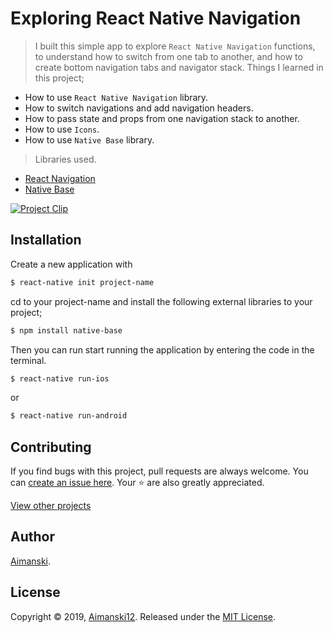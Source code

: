 # Exploring React Native Navigation

> I built this simple app to explore `React Native Navigation` functions, to understand how to switch from one tab to another, and how to create bottom navigation tabs and navigator stack. Things I learned in this project;
  * How to use `React Native Navigation` library.
  * How to switch navigations and add navigation headers.
  * How to pass state and props from one navigation stack to another.
  * How to use `Icons`.
  * How to use `Native Base` library.
> Libraries used.
  * [React Navigation](https://reactnavigation.org)
  * [Native Base](https://nativebase.io)


<div float="left">
<a href="https://user-images.githubusercontent.com/32781697/55290964-4d1a8580-539f-11e9-93c2-221486aef6a7.gif"><img src="https://user-images.githubusercontent.com/32781697/55290964-4d1a8580-539f-11e9-93c2-221486aef6a7.gif" title="Project Clip"/></a>
</div>

## Installation

Create a new application with
```bash
$ react-native init project-name
```

cd to your project-name and install the following external libraries to your project;

```bash
$ npm install native-base

```
Then you can run start running the application by entering the code in the terminal.

```bash
$ react-native run-ios
```

or

```bash
$ react-native run-android
```

## Contributing

If you find bugs with this project, pull requests are always welcome. You can [create an issue here](https://github.com/Aimanski12/MyReactNativeProjects/issues/new).
Your :star: are also greatly appreciated.

[View other projects](https://github.com/Aimanski12/MyReactNativeProjects)

## Author

[Aimanski](https://github.com/Aimanski12).

## License 

Copyright © 2019, [Aimanski12](https://github.com/Aimanski12).
Released under the [MIT License](LICENSE).